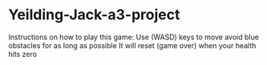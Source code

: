 # Yeilding-Jack-a3-project
Instructions on how to play this game:
Use (WASD) keys to move 
avoid blue obstacles for as long as possible
It will reset (game over) when your health hits zero